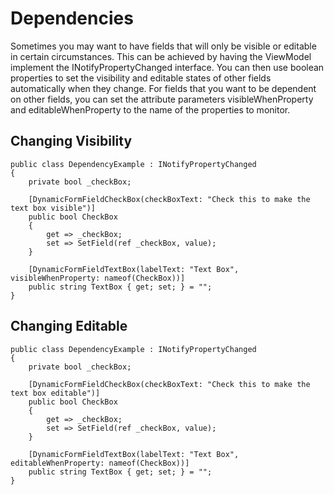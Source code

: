 # Dependencies

Sometimes you may want to have fields that will only be visible or editable in certain circumstances. This can be achieved by having the ViewModel implement the INotifyPropertyChanged interface. You can then use boolean properties to set the visibility and editable states of other fields automatically when they change. For fields that you want to be dependent on other fields, you can set the attribute parameters visibleWhenProperty and editableWhenProperty to the name of the properties to monitor.

## Changing Visibility
```
public class DependencyExample : INotifyPropertyChanged
{
    private bool _checkBox;

    [DynamicFormFieldCheckBox(checkBoxText: "Check this to make the text box visible")]
    public bool CheckBox
    {
        get => _checkBox;
        set => SetField(ref _checkBox, value);
    }

    [DynamicFormFieldTextBox(labelText: "Text Box", visibleWhenProperty: nameof(CheckBox))]
    public string TextBox { get; set; } = "";
}
```

## Changing Editable
```
public class DependencyExample : INotifyPropertyChanged
{
    private bool _checkBox;

    [DynamicFormFieldCheckBox(checkBoxText: "Check this to make the text box editable")]
    public bool CheckBox
    {
        get => _checkBox;
        set => SetField(ref _checkBox, value);
    }

    [DynamicFormFieldTextBox(labelText: "Text Box", editableWhenProperty: nameof(CheckBox))]
    public string TextBox { get; set; } = "";
}
```